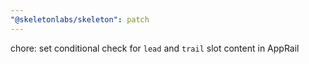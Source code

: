 ```yaml
---
"@skeletonlabs/skeleton": patch
---
```


chore: set conditional check for `lead` and `trail` slot content in AppRail
